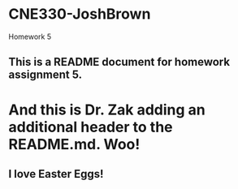 # CNE330-JoshBrown
Homework 5
## This is a README document for homework assignment 5.


# And this is Dr. Zak adding an additional header to the README.md. Woo!
## I love Easter Eggs!
